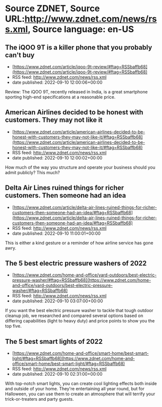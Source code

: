 # Source ZDNET, Source URL:http://www.zdnet.com/news/rss.xml, Source language: en-US

## The iQOO 9T is a killer phone that you probably can't buy
 - [https://www.zdnet.com/article/iqoo-9t-review/#ftag=RSSbaffb68](https://www.zdnet.com/article/iqoo-9t-review/#ftag=RSSbaffb68)
 - RSS feed: http://www.zdnet.com/news/rss.xml
 - date published: 2022-09-10 12:00:06+00:00

Review: The iQOO 9T, recently released in India, is a great smartphone sporting high-end specifications at a reasonable price.

## American Airlines decided to be honest with customers. They may not like it
 - [https://www.zdnet.com/article/american-airlines-decided-to-be-honest-with-customers-they-may-not-like-it/#ftag=RSSbaffb68](https://www.zdnet.com/article/american-airlines-decided-to-be-honest-with-customers-they-may-not-like-it/#ftag=RSSbaffb68)
 - RSS feed: http://www.zdnet.com/news/rss.xml
 - date published: 2022-09-10 12:00:02+00:00

How much of the way you structure and operate your business should you admit publicly? This much?

## Delta Air Lines ruined things for richer customers. Then someone had an idea
 - [https://www.zdnet.com/article/delta-air-lines-ruined-things-for-richer-customers-then-someone-had-an-idea/#ftag=RSSbaffb68](https://www.zdnet.com/article/delta-air-lines-ruined-things-for-richer-customers-then-someone-had-an-idea/#ftag=RSSbaffb68)
 - RSS feed: http://www.zdnet.com/news/rss.xml
 - date published: 2022-09-10 11:00:01+00:00

This is either a kind gesture or a reminder of how airline service has gone awry.

## The 5 best electric pressure washers of 2022
 - [https://www.zdnet.com/home-and-office/yard-outdoors/best-electric-pressure-washer/#ftag=RSSbaffb68](https://www.zdnet.com/home-and-office/yard-outdoors/best-electric-pressure-washer/#ftag=RSSbaffb68)
 - RSS feed: http://www.zdnet.com/news/rss.xml
 - date published: 2022-09-10 03:07:00+00:00

If you want the best electric pressure washer to tackle that tough outdoor cleanup job, we researched and compared several options based on differing capabilities (light to heavy duty) and price points to show you the top five.

## The 5 best smart lights of 2022
 - [https://www.zdnet.com/home-and-office/smart-home/best-smart-light/#ftag=RSSbaffb68](https://www.zdnet.com/home-and-office/smart-home/best-smart-light/#ftag=RSSbaffb68)
 - RSS feed: http://www.zdnet.com/news/rss.xml
 - date published: 2022-09-10 02:31:00+00:00

With top-notch smart lights, you can create cool lighting effects both inside and outside of your home. They're entertaining all year round, but for Halloween, you can use them to create an atmosphere that will terrify your trick-or-treaters and party guests.
